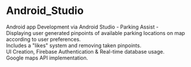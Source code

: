 # Android_Studio

Android app Development via Android Studio - Parking Assist -   
Displaying user generated pinpoints of available parking locations on map according to user preferences.  
Includes a "likes" system and removing taken pinpoints.  
UI Creation, Firebase Authentication & Real-time database usage.  
Google maps API implementation. 
